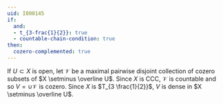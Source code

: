 ```yaml
---
uid: I000145
if:
  and:
  - t_{3-frac{1}{2}}: true
  - countable-chain-condition: true
then:
  cozero-complemented: true
---
```

If $U \subset X$ is open, let $\mathcal{V}$ be a maximal pairwise disjoint collection of cozero subsets of $X \setminus \overline U$. Since $X$ is CCC, $\mathcal{V}$ is countable and so $V = \cup \mathcal{V}$ is cozero. Since $X$ is $T_{3 \frac{1}{2}}$, $V$ is dense in $X \setminus \overline U$.

